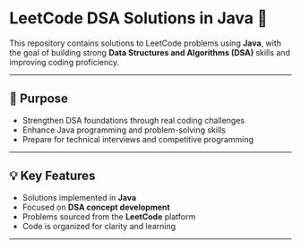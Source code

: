 # LeetCode DSA Solutions in Java 🚀

This repository contains solutions to LeetCode problems using **Java**, with the goal of building strong **Data Structures and Algorithms (DSA)** skills and improving coding proficiency.

---

## 🎯 Purpose

- Strengthen DSA foundations through real coding challenges
- Enhance Java programming and problem-solving skills
- Prepare for technical interviews and competitive programming

---

## 💡 Key Features

- Solutions implemented in **Java**
- Focused on **DSA concept development**
- Problems sourced from the **LeetCode** platform
- Code is organized for clarity and learning 

---


